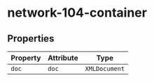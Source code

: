 # network-104-container

## Properties

| Property | Attribute | Type          |
|----------|-----------|---------------|
| `doc`    | `doc`     | `XMLDocument` |
